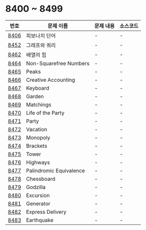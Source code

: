 # 8400 ~ 8499

번호 | 문제 이름 | 문제 내용 | 소스코드
--- | --- | --- | ---
[8406](https://www.acmicpc.net/problem/8406) | 피보나치 단어 | - | -
[8452](https://www.acmicpc.net/problem/8452) | 그래프와 쿼리 | - | -
[8462](https://www.acmicpc.net/problem/8462) | 배열의 힘 | - | -
[8464](https://www.acmicpc.net/problem/8464) | Non-Squarefree Numbers | - | -
[8465](https://www.acmicpc.net/problem/8465) | Peaks | - | -
[8466](https://www.acmicpc.net/problem/8466) | Creative Accounting | - | -
[8467](https://www.acmicpc.net/problem/8467) | Keyboard | - | -
[8468](https://www.acmicpc.net/problem/8468) | Garden | - | -
[8469](https://www.acmicpc.net/problem/8469) | Matchings | - | -
[8470](https://www.acmicpc.net/problem/8470) | Life of the Party | - | -
[8471](https://www.acmicpc.net/problem/8471) | Party | - | -
[8472](https://www.acmicpc.net/problem/8472) | Vacation | - | -
[8473](https://www.acmicpc.net/problem/8473) | Monopoly | - | -
[8474](https://www.acmicpc.net/problem/8474) | Brackets | - | -
[8475](https://www.acmicpc.net/problem/8475) | Tower | - | -
[8476](https://www.acmicpc.net/problem/8476) | Highways | - | -
[8477](https://www.acmicpc.net/problem/8477) | Palindromic Equivalence | - | -
[8478](https://www.acmicpc.net/problem/8478) | Chessboard | - | -
[8479](https://www.acmicpc.net/problem/8479) | Godzilla | - | -
[8480](https://www.acmicpc.net/problem/8480) | Excursion | - | -
[8481](https://www.acmicpc.net/problem/8481) | Generator | - | -
[8482](https://www.acmicpc.net/problem/8482) | Express Delivery | - | -
[8483](https://www.acmicpc.net/problem/8483) | Earthquake | - | -
